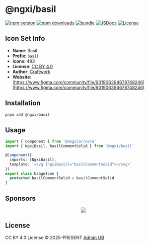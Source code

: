 # @ngxi/basil

[![npm version][npm-version-src]][npm-version-href]
[![npm downloads][npm-downloads-src]][npm-downloads-href]
[![bundle][bundle-src]][bundle-href]
[![JSDocs][jsdocs-src]][jsdocs-href]
[![License][license-src]][license-href]

## Icon Set Info

- **Name**: Basil
- **Prefix**: `basil`
- **Icons**: 493
- **License**: [CC BY 4.0](https://creativecommons.org/licenses/by/4.0/)
- **Author**: [Craftwork](https://www.figma.com/community/file/931906394678748246)
- **Website**: [https://www.figma.com/community/file/931906394678748246](https://www.figma.com/community/file/931906394678748246)

## Installation

```sh
pnpm add @ngxi/basil
```

## Usage

```ts
import { Component } from '@angular/core'
import { NgxiBasil, basilCommentSolid } from '@ngxi/basil'

@Component({
  imports: [NgxiBasil],
  template: `<svg [ngxiBasil]="basilCommentSolid"></svg>`
})
export class UsageIcon {
  protected basilCommentSolid = basilCommentSolid
}
```

## Sponsors

<p align="center">
  <a href="https://cdn.jsdelivr.net/gh/adrian-ub/static/sponsors.svg">
    <img src='https://cdn.jsdelivr.net/gh/adrian-ub/static/sponsors.svg'/>
  </a>
</p>

## License

CC BY 4.0 License © 2025-PRESENT [Adrián UB](https://github.com/adrian-ub)

<!-- Badges -->

[npm-version-src]: https://img.shields.io/npm/v/@ngxi/basil?style=flat&colorA=080f12&colorB=1fa669
[npm-version-href]: https://npmjs.com/package/@ngxi/basil
[npm-downloads-src]: https://img.shields.io/npm/dm/@ngxi/basil?style=flat&colorA=080f12&colorB=1fa669
[npm-downloads-href]: https://npmjs.com/package/@ngxi/basil
[bundle-src]: https://img.shields.io/bundlephobia/minzip/@ngxi/basil?style=flat&colorA=080f12&colorB=1fa669&label=minzip
[bundle-href]: https://bundlephobia.com/result?p=@ngxi/basil
[license-src]: https://img.shields.io/npm/l/@ngxi/basil?style=flat&colorA=080f12&colorB=1fa669
[license-href]: https://github.com/adrian-ub/ngxi/blob/main/LICENSE
[jsdocs-src]: https://img.shields.io/badge/jsdocs-reference-080f12?style=flat&colorA=080f12&colorB=1fa669
[jsdocs-href]: https://www.jsdocs.io/package/@ngxi/basil
